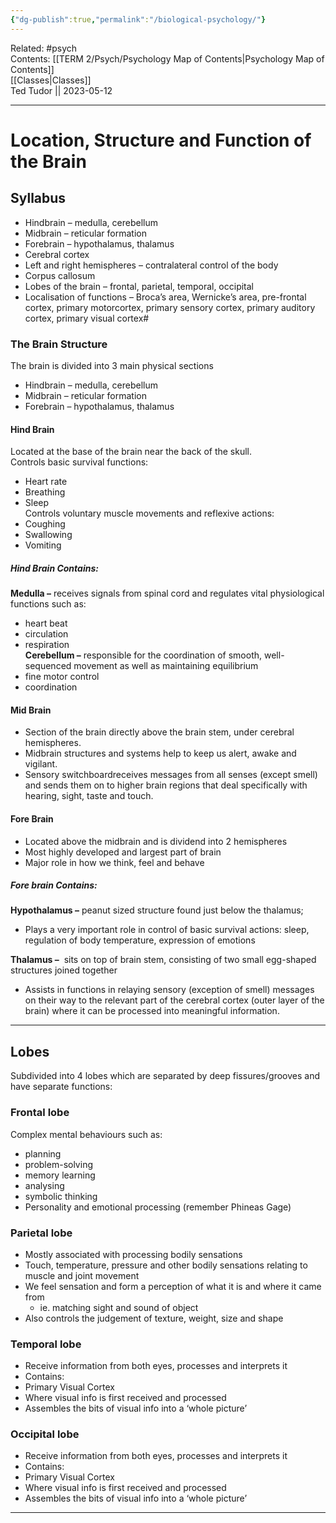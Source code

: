 ```yaml
---
{"dg-publish":true,"permalink":"/biological-psychology/"}
---
```


Related: #psych  
Contents: [[TERM 2/Psych/Psychology Map of Contents\|Psychology Map of Contents]]  
[[Classes\|Classes]]  
Ted Tudor || 2023-05-12
***

# Location, Structure and Function of the Brain

## Syllabus

- Hindbrain – medulla, cerebellum
- Midbrain – reticular formation
- Forebrain – hypothalamus, thalamus
- Cerebral cortex
- Left and right hemispheres – contralateral control of the body
- Corpus callosum
- Lobes of the brain – frontal, parietal, temporal, occipital
- Localisation of functions – Broca’s area, Wernicke’s area, pre-frontal cortex, primary motorcortex, primary sensory cortex, primary auditory cortex, primary visual cortex#

### The Brain Structure

The brain is divided into 3 main physical sections
- Hindbrain – medulla, cerebellum
- Midbrain – reticular formation
- Forebrain – hypothalamus, thalamus

#### Hind Brain

Located at the base of the brain near the back of the skull.  
Controls basic survival functions:
- Heart rate
- Breathing
- Sleep  
Controls voluntary muscle movements and reflexive actions:
- Coughing
- Swallowing
- Vomiting

##### Hind Brain Contains:

**Medulla –** receives signals from spinal cord and regulates vital physiological functions such as: 
- heart beat 
- circulation 
- respiration  
**Cerebellum –** responsible for the coordination of smooth, well-sequenced movement as well as maintaining equilibrium  
- fine motor control 
- coordination

#### Mid Brain

- Section of the brain directly above the brain stem, under cerebral hemispheres.
- Midbrain structures and systems help to keep us alert, awake and vigilant.
- Sensory switchboardreceives messages from all senses (except smell) and sends them on to higher brain regions that deal specifically with hearing, sight, taste and touch.

#### Fore Brain

- Located above the midbrain and is dividend into 2 hemispheres
- Most highly developed and largest part of brain
- Major role in how we think, feel and behave

##### Fore brain Contains:

**Hypothalamus –** peanut sized structure found just below the thalamus; 
- Plays a very important role in control of basic survival actions: sleep, regulation of body temperature, expression of emotions

**Thalamus –**  sits on top of brain stem, consisting of two small egg-shaped structures joined together
- Assists in functions in relaying sensory (exception of smell) messages on their way to the relevant part of the cerebral cortex (outer layer of the brain) where it can be processed into meaningful information.

---
## Lobes
Subdivided into 4 lobes which are separated by deep fissures/grooves and have separate functions:
### Frontal lobe
Complex mental behaviours such as: 
-   planning
-   problem-solving
-   memory learning 
-   analysing 
-   symbolic thinking
-   Personality and emotional processing (remember Phineas Gage)
### Parietal lobe
-   Mostly associated with processing bodily sensations
-   Touch, temperature, pressure and other bodily sensations relating to muscle and joint movement 
-   We feel sensation and form a perception of what it is and where it came from
	-   ie. matching sight and sound of object
-   Also controls the judgement of texture, weight, size and shape
### Temporal lobe
-   Receive information from both eyes, processes and interprets it
-   Contains:
-   Primary Visual Cortex
-   Where visual info is first received and processed
-   Assembles the bits of visual info into a ‘whole picture’
### Occipital lobe
-   Receive information from both eyes, processes and interprets it
-   Contains:
-   Primary Visual Cortex
-   Where visual info is first received and processed
-   Assembles the bits of visual info into a ‘whole picture’


---
